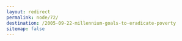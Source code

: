 ```yaml
---
layout: redirect
permalink: node/72/
destination: /2005-09-22-millennium-goals-to-eradicate-poverty
sitemap: false
---
```

